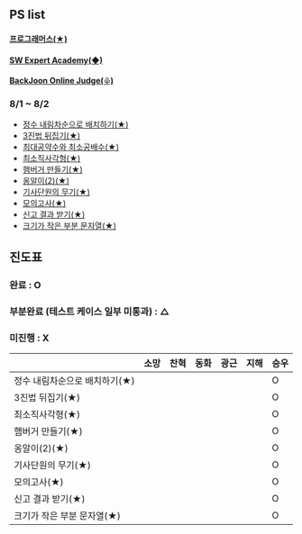 ## PS list
#### [프로그래머스(★)](http://programmers.co.kr)
#### [SW Expert Academy(◆)](http://swexpertacademy.com/)
#### [BackJoon Online Judge(♧)](https://www.acmicpc.net/)

### 8/1 ~ 8/2
- [정수 내림차순으로 배치하기(★)](https://school.programmers.co.kr/learn/courses/30/lessons/12933)
- [3진법 뒤집기(★)](https://school.programmers.co.kr/learn/courses/30/lessons/68935)
- [최대공약수와 최소공배수(★)](https://school.programmers.co.kr/learn/courses/30/lessons/12940)
- [최소직사각형(★)](https://school.programmers.co.kr/learn/courses/30/lessons/86491)
- [햄버거 만들기(★)](https://school.programmers.co.kr/learn/courses/30/lessons/133502) 
- [옹알이(2)(★)](https://school.programmers.co.kr/learn/courses/30/lessons/133499)
- [기사단원의 무기(★)](https://school.programmers.co.kr/learn/courses/30/lessons/136798)
- [모의고사(★)](https://school.programmers.co.kr/learn/courses/30/lessons/42840)
- [신고 결과 받기(★)](https://school.programmers.co.kr/learn/courses/30/lessons/92334)
- [크기가 작은 부분 문자열(★)](https://school.programmers.co.kr/learn/courses/30/lessons/147355)

## 진도표
### 완료 : O  
### 부분완료 (테스트 케이스 일부 미통과) : △  
### 미진행 : X

|   | 소망    | 찬혁 | 동화 | 광근 | 지해 | 승우 |
|---|-------|----------|---------|----------|-------|----------|
| 정수 내림차순으로 배치하기(★)  |       |          |         |          |       |  O        |
|  3진법 뒤집기(★) |       |          |         |          |       |     O     |
| 최소직사각형(★)  |       |          |         |          |       |      O    |
| 햄버거 만들기(★)  |       |          |         |          |       |      O    |
| 옹알이(2)(★)  |       |          |         |          |       |         O |
| 기사단원의 무기(★)  |       |          |         |          |       |      O    |
| 모의고사(★)  |       |          |         |          |       |         O |
| 신고 결과 받기(★)  |       |          |         |          |       |     O     |
| 크기가 작은 부분 문자열(★) |       |          |         |          |       |         O |
